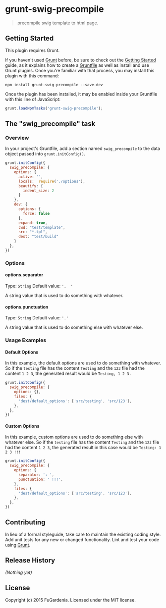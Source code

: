 # grunt-swig-precompile

> precompile swig template to html page.

## Getting Started
This plugin requires Grunt.

If you haven't used [Grunt](http://gruntjs.com/) before, be sure to check out the [Getting Started](http://gruntjs.com/getting-started) guide, as it explains how to create a [Gruntfile](http://gruntjs.com/sample-gruntfile) as well as install and use Grunt plugins. Once you're familiar with that process, you may install this plugin with this command:

```shell
npm install grunt-swig-precompile --save-dev
```

Once the plugin has been installed, it may be enabled inside your Gruntfile with this line of JavaScript:

```js
grunt.loadNpmTasks('grunt-swig-precompile');
```

## The "swig_precompile" task

### Overview
In your project's Gruntfile, add a section named `swig_precompile` to the data object passed into `grunt.initConfig()`.

```js
grunt.initConfig({
  swig_precompile: {
    options: {
      active: '',
      locals:  require('./options'),
      beautify: {
        indent_size: 2
      }
    },
    dev: {
      options: {
        force: false
      },
      expand: true,
      cwd: "test/template",
      src: "*.tpl",
      dest: "test/build"
    }
  },
})
```

### Options

#### options.separator
Type: `String`
Default value: `',  '`

A string value that is used to do something with whatever.

#### options.punctuation
Type: `String`
Default value: `'.'`

A string value that is used to do something else with whatever else.

### Usage Examples

#### Default Options
In this example, the default options are used to do something with whatever. So if the `testing` file has the content `Testing` and the `123` file had the content `1 2 3`, the generated result would be `Testing, 1 2 3.`

```js
grunt.initConfig({
  swig_precompile: {
    options: {},
    files: {
      'dest/default_options': ['src/testing', 'src/123'],
    },
  },
})
```

#### Custom Options
In this example, custom options are used to do something else with whatever else. So if the `testing` file has the content `Testing` and the `123` file had the content `1 2 3`, the generated result in this case would be `Testing: 1 2 3 !!!`

```js
grunt.initConfig({
  swig_precompile: {
    options: {
      separator: ': ',
      punctuation: ' !!!',
    },
    files: {
      'dest/default_options': ['src/testing', 'src/123'],
    },
  },
})
```

## Contributing
In lieu of a formal styleguide, take care to maintain the existing coding style. Add unit tests for any new or changed functionality. Lint and test your code using [Grunt](http://gruntjs.com/).

## Release History
_(Nothing yet)_

## License
Copyright (c) 2015 FuGardenia. Licensed under the MIT license.

